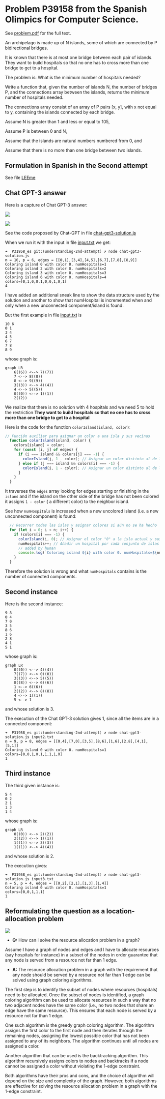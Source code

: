 
# Problem   P39158 from the Spanish Olimpics for Computer Science.

See [problem.pdf](problem.pdf) for the full text.

An archipelago is made up of N islands,  some of which are connected by P bidirectional bridges.

It is known that there is at most one bridge between each pair of islands.
They want to build hospitals so that no one has to cross more than one bridge to get to a hospital.

The problem is: What is the minimum number of hospitals needed?

Write a function that, given the number of islands N, the number of bridges P, and the connections array between the islands,
returns the minimum number of hospitals needed.

The connections array  consist of an array of P  pairs [x, y], with x not equal to y, containing the islands connected by each bridge. 

Assume N is greater than 1 and less or equal to 105, 

Assume P is between 0 and N, 

Assume that the islands are natural numbers numbered from 0, and 

Assume that there is no more than one bridge between two islands.

## Formulation in Spanish in the Second attempt

See file [LEEme](LEEme.md)

## Chat GPT-3 answer

Here is a capture of Chat GPT-3 answer:

[![](images/segunda-formulacion-1.png)](chat-gpt3-solution.js)

[![](images/segunda-formulacion-2.png)](chat-gpt3-solution.js)

See the code proposed by Chat-GPT in file [chat-gpt3-solution.js](chat-gpt3-solution.js)

When we run it with the input in file [input.txt](input.txt) we get:

```
➜  P31958_es git:(understanding-2nd-attempt) ✗ node chat-gpt3-solution.js
n = 10, p = 6, edges = [[0,1],[3,4],[4,5],[6,7],[7,8],[8,9]]
Coloring island 0 with color 0. numHospitals=1
Coloring island 2 with color 0. numHospitals=2
Coloring island 3 with color 0. numHospitals=3
Coloring island 6 with color 0. numHospitals=4
colors=[0,1,0,0,1,0,0,1,0,1]
4
```

I have added an additional sneak line to show the data structure used by the solution and another to show that numHospital is incremented when and only when a new unconnected component/island is found.

But the first example in file [input.txt](input.txt) is 

```
10 6
0 1
3 4
4 5
6 7
7 8
8 9
```

whose graph is:

```mermaid
graph LR
    6((6)) <--> 7((7))
    7 <--> 8((8))
    8 <--> 9((9))
    3((3)) <--> 4((4))
    4 <--> 5((5))
    0((0)) <--> 1((1))
    2((2))
```

We realize that there is no solution with 4 hospitals and we need 5 to hold the restriction 
**They want to build hospitals so that no one has to cross more than one bridge to get to a hospital**

Here is the code for the function `colorIsland(island, color)`:

```js 
// Función auxiliar para asignar un color a una isla y sus vecinas
  function colorIsland(island, color) {
    colors[island] = color;
    for (const [i, j] of edges) {
      if (i === island && colors[j] === -1) {
        colorIsland(j, 1 - color); // Asignar un color distinto al de la isla adyacente
      } else if (j === island && colors[i] === -1) {
        colorIsland(i, 1 - color); // Asignar un color distinto al de la isla adyacente
      }
    }
  }
```

It traverses the `edges` array looking for edges starting or finishing in the `island` and if the island on the other side of the bridge has not been colored it assigns `1 - color` ( a different color) to the neighbor island. 

See how `numHospitals` is increased when a new uncolored island (i.e. a new unconnected component) is found:

```js 
  // Recorrer todas las islas y asignar colores si aún no se ha hecho
  for (let i = 0; i < n; i++) {
    if (colors[i] === -1) {
      colorIsland(i, 0); // Asignar el color "0" a la isla actual y sus vecinas
      numHospitals++; // Añadir un hospital por cada conjunto de islas con el mismo color
      // added by human
      console.log(`Coloring island ${i} with color 0. numHospitals=${numHospitals}`)
    }
  }
```

Therefore the solution is wrong and what `numHospitals` contains is the number of connected components. 

## Second instance

Here is the second instance:

```
9 8
0 4
7 0
3 5
8 6
1 6
2 8
4 1
5 1
```

whose graph is:

```mermaid
graph LR
    0((0)) <--> 4((4))
    7((7)) <--> 0((0))
    3((3)) <--> 5((5))
    8((8)) <--> 6((6))
    1 <--> 6((6))
    2((2)) <--> 8((8))
    4 <--> 1((1))
    5 <--> 1
```

and whose solution is 3.

The execution of the Chat GPT-3 solution gives 1, since all the items are in a connected component:

```
➜  P31958_es git:(understanding-2nd-attempt) ✗ node chat-gpt3-solution.js input2.txt 
n = 9, p = 8, edges = [[0,4],[7,0],[3,5],[8,6],[1,6],[2,8],[4,1],[5,1]]
Coloring island 0 with color 0. numHospitals=1
colors=[0,0,1,0,1,1,1,1,0]
1
```

## Third instance

The third given instance is:

```
5 4
0 2
2 1
1 3
1 4
```
whose graph is:

```mermaid
graph LR
    0((0)) <--> 2((2))
    2((2)) <--> 1((1))
    1((1)) <--> 3((3))
    1((1)) <--> 4((4))
```

and whose solution is 2.

The execution gives:

```
➜  P31958_es git:(understanding-2nd-attempt) ✗ node chat-gpt3-solution.js input3.txt
n = 5, p = 4, edges = [[0,2],[2,1],[1,3],[1,4]]
Coloring island 0 with color 0. numHospitals=1
colors=[0,0,1,1,1]
1
```

## Reformulating the question as a location-allocation problem

![](images/reformulate-the-question.png)

* **Q:** How can I solve the resource allocation problem in a graph?

Assume I have a graph of nodes  and edges and I have to allocate resources (say hospitals for instance) in a subset of the nodes in order guarantee that any node is served from a resource not far than 1 edge.

* **A:** The resource allocation problem in a graph with the requirement that any node should be served by a resource not far than 1 edge can be solved using graph coloring algorithms.

The first step is to identify the subset of nodes where resources (hospitals) need to be allocated. Once the subset of nodes is identified, a graph coloring algorithm can be used to allocate resources in such a way that no two adjacent nodes have the same color (i.e., no two nodes that share an edge have the same resource). This ensures that each node is served by a resource not far than 1 edge.

One such algorithm is the greedy graph coloring algorithm. The algorithm assigns the first color to the first node and then iterates through the remaining nodes, assigning the lowest possible color that has not been assigned to any of its neighbors. The algorithm continues until all nodes are assigned a color.

Another algorithm that can be used is the backtracking algorithm. This algorithm recursively assigns colors to nodes and backtracks if a node cannot be assigned a color without violating the 1-edge constraint.

Both algorithms have their pros and cons, and the choice of algorithm will depend on the size and complexity of the graph. However, both algorithms are effective for solving the resource allocation problem in a graph with the 1-edge constraint.
